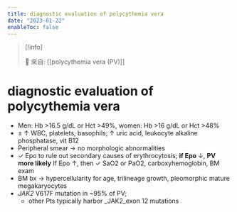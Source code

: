 ```yaml
---
title: diagnostic evaluation of polycythemia vera
date: "2023-01-22"
enableToc: false
---
```


> [!info]
>
> 🌱 來自: [[polycythemia vera (PV)]]

# diagnostic evaluation of polycythemia vera

- Men: Hb >16.5 g/dL or Hct >49%, women: Hb >16 g/dL or Hct >48%
- ± ↑ WBC, platelets, basophils; ↑ uric acid, leukocyte alkaline phosphatase, vit B12
- Peripheral smear → no morphologic abnormalities
- ✓ Epo to rule out secondary causes of erythrocytosis; **if Epo** ↓, **PV more likely** If Epo ↑, then ✓ SaO2 or PaO2, carboxyhemoglobin, BM exam
- BM bx → hypercellularity for age, trilineage growth, pleomorphic mature megakaryocytes
- _JAK2_ V617F mutation in ~95% of PV;
  - other Pts typically harbor _JAK2_exon 12 mutations
